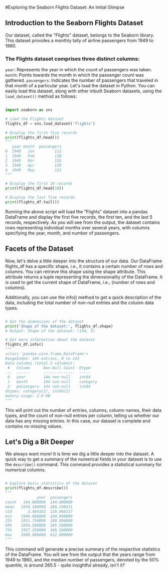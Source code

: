 #Exploring the Seaborn Flights Dataset: An Initial Glimpse

## Introduction to the Seaborn Flights Dataset

Our dataset, called the "Flights" dataset, belongs to the Seaborn library. This dataset provides a monthly tally of airline passengers from 1949 to 1960.

### The Flights dataset comprises three distinct columns:

`year`: Represents the year in which the count of passengers was taken.
`month`: Points towards the month in which the passenger count was gathered.
`passengers`: Indicates the number of passengers that traveled in that month of a particular year.
Let's load the dataset in Python. You can easily load this dataset, along with other inbuilt Seaborn datasets, using the `load_dataset()` method as follows:

```Python

import seaborn as sns

# Load the Flights dataset
flights_df = sns.load_dataset('flights')

# Display the first five records
print(flights_df.head())
"""
   year month  passengers
0  1949   Jan         112
1  1949   Feb         118
2  1949   Mar         132
3  1949   Apr         129
4  1949   May         121
"""

# Display the first 10 records
print(flights_df.head(10))

# Display the last five records
print(flights_df.tail())
```
Running the above script will load the "Flights" dataset into a pandas DataFrame and display the first five records, the first ten, and the last 5 records, respectively. As you will see from the output, the dataset contains rows representing individual months over several years, with columns specifying the year, month, and number of passengers.

## Facets of the Dataset

Now, let's delve a little deeper into the structure of our data. Our DataFrame flights_df has a specific shape, i.e., it contains a certain number of rows and columns. You can retrieve this shape using the shape attribute. This attribute returns a tuple representing the dimensionality of the DataFrame. It is used to get the current shape of DataFrame, i.e., (number of rows and columns).

Additionally, you can use the info() method to get a quick description of the data, including the total number of non-null entries and the column data types.

```Python

# Get the dimensions of the dataset
print('Shape of the dataset:', flights_df.shape)
# Output: Shape of the dataset: (144, 3)

# Get more information about the dataset
flights_df.info()
"""
<class 'pandas.core.frame.DataFrame'>
RangeIndex: 144 entries, 0 to 143
Data columns (total 3 columns):
 #   Column      Non-Null Count  Dtype   
---  ------      --------------  -----   
 0   year        144 non-null    int64   
 1   month       144 non-null    category
 2   passengers  144 non-null    int64   
dtypes: category(1), int64(2)
memory usage: 2.9 KB
"""
```
This will print out the number of entries, columns, column names, their data types, and the count of non-null entries per column, telling us whether our data has any missing entries. In this case, our dataset is complete and contains no missing values.

## Let's Dig a Bit Deeper

We always want more! It is time we dig a little deeper into the dataset. A quick way to get a summary of the numerical fields in your dataset is to use the `describe()` command. This command provides a statistical summary for numerical columns.

```Python

# Explore basic statistics of the dataset
print(flights_df.describe())
"""
              year  passengers
count   144.000000  144.000000
mean   1954.500000  280.298611
std       3.464102  119.966317
min    1949.000000  104.000000
25%    1951.750000  180.000000
50%    1954.500000  265.500000
75%    1957.250000  360.500000
max    1960.000000  622.000000
"""
```
This command will generate a precise summary of the respective statistics of the DataFrame. You will see from the output that the years range from 1949 to 1960, and the median number of passengers, denoted by the 50% quantile, is around 265.5 - quite insightful already, isn't it?

